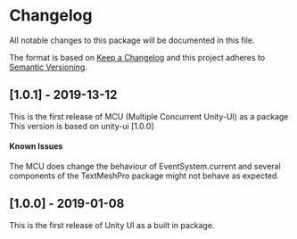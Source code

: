# Changelog
All notable changes to this package will be documented in this file.

The format is based on [Keep a Changelog](http://keepachangelog.com/en/1.0.0/)
and this project adheres to [Semantic Versioning](http://semver.org/spec/v2.0.0.html).

## [1.0.1] - 2019-13-12
This is the first release of MCU (Multiple Concurrent Unity-UI) as a package  
This version is based on unity-ui [1.0.0]

#### Known Issues
The MCU does change the behaviour of EventSystem.current and several components of the TextMeshPro package might not behave as expected.

## [1.0.0] - 2019-01-08
This is the first release of Unity UI as a built in package.
